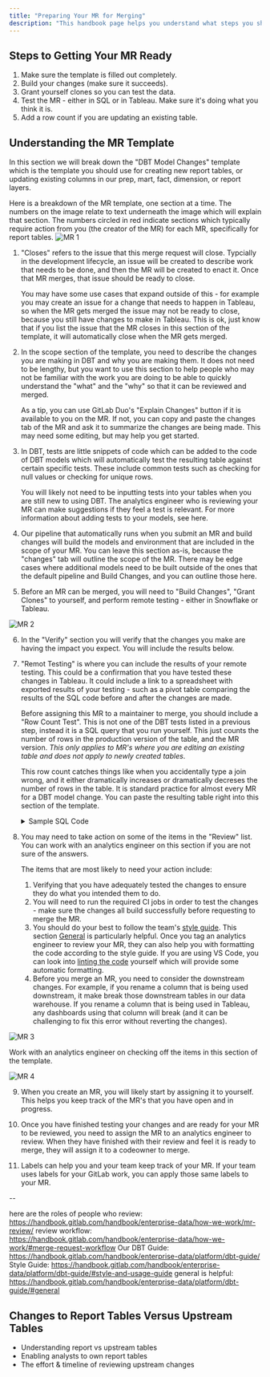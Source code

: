 ```yaml
---
title: "Preparing Your MR for Merging"
description: "This handbook page helps you understand what steps you should take to get your MR ready to assign to an analytics engineer and to get it ready to merge."
---
```

## Steps to Getting Your MR Ready

1. Make sure the template is filled out completely.
2. Build your changes (make sure it succeeds).
3. Grant yourself clones so you can test the data.
4. Test the MR - either in SQL or in Tableau. Make sure it's doing what you think it is.
5. Add a row count if you are updating an existing table.

## Understanding the MR Template

In this section we will break down the "DBT Model Changes" template which is the template you should use for creating new report tables, or updating existing columns in our prep, mart, fact, dimension, or report layers.

Here is a breakdown of the MR template, one section at a time. The numbers on the image relate to text underneath the image which will explain that section. The numbers circled in red indicate sections which typically require action from you (the creator of the MR) for each MR, specifically for report tables.
![MR 1](/static/images/handbook/enterprise-data/platform/tableau/mr-template-1.png)

1. "Closes" refers to the issue that this merge request will close. Typcially in the development lifecycle, an issue will be created to describe work that needs to be done, and then the MR will be created to enact it. Once that MR merges, that issue should be ready to close.

    You may have some use cases that expand outside of this - for example you may create an issue for a change that needs to happen in Tableau, so when the MR gets merged the issue may not be ready to close, because you still have changes to make in Tableau. This is ok, just know that if you list the issue that the MR closes in this section of the template, it will automatically close when the MR gets merged.

2. In the scope section of the template, you need to describe the changes you are making in DBT and why you are making them. It does not need to be lengthy, but you want to use this section to help people who may not be familiar with the work you are doing to be able to quickly understand the "what" and the "why" so that it can be reviewed and merged.
    
    As a tip, you can use GitLab Duo's "Explain Changes" button if it is available to you on the MR. If not, you can copy and paste the changes tab of the MR and ask it to summarize the changes are being made. This may need some editing, but may help you get started.

3. In DBT, tests are little snippets of code which can be added to the code of DBT models which will automatically test the resulting table against certain specific tests. These include common tests such as checking for null values or checking for unique rows.

    You will likely not need to be inputting tests into your tables when you are still new to using DBT. The analytics engineer who is reviewing your MR can make suggestions if they feel a test is relevant. For more information about adding tests to your models, see here.

4. Our pipeline that automatically runs when you submit an MR and build changes will build the models and environment that are included in the scope of your MR. You can leave this section as-is, because the "changes" tab will outline the scope of the MR. There may be edge cases where additional models need to be built outside of the ones that the default pipeline and Build Changes, and you can outline those here.

5. Before an MR can be merged, you will need to "Build Changes", "Grant Clones" to yourself, and perform remote testing - either in Snowflake or Tableau. 

![MR 2](/static/images/handbook/enterprise-data/platform/tableau/mr-template-2.png)

6. In the "Verify" section you will verify that the changes you make are having the impact you expect. You will include the results below.

7. "Remot Testing" is where you can include the results of your remote testing. This could be a confirmation that you have tested these changes in Tableau. It could include a link to a spreadsheet with exported results of your testing - such as a pivot table comparing the results of the SQL code before and after the changes are made.

    Before assigning this MR to a maintainer to merge, you should include a "Row Count Test". This is not one of the DBT tests listed in a previous step, instead it is a SQL query that you run yourself. This just counts the number of rows in the production version of the table, and the MR version. _This only applies to MR's where you are editing an existing table and does not apply to newly created tables_.

    This row count catches things like when you accidentally type a join wrong, and it either dramatically increases or dramatically decreses the number of rows in the table. It is standard practice for almost every MR for a DBT model change. You can paste the resulting table right into this section of the template.

    <details>
    <summary>Sample SQL Code</summary>

    ```SQL
    SELECT
        COUNT(*) as row_count,
        'prod' as source
    FROM prod.your_schema.your_table_name

    UNION ALL

    SELECT 
        COUNT(*) as row_count,
        'MR' as source
    FROM "your-mr-branch-name".your_schema.your_table_name
    ```
    </details>


8. You may need to take action on some of the items in the "Review" list. You can work with an analytics engineer on this section if you are not sure of the answers.

    The items that are most likely to need your action include:
    1. Verifying that you have adequately tested the changes to ensure they do what you intended them to do.
    2. You will need to run the required CI jobs in order to test the changes - make sure the changes all build successfully before requesting to merge the MR.
    3. You should do your best to follow the team's [style guide](/handbook/enterprise-data/platform/dbt-guide/#style-and-usage-guide). This section [General](/handbook/enterprise-data/platform/dbt-guide/#general) is particularly helpful. Once you tag an analytics engineer to review your MR, they can also help you with formatting the code according to the style guide. 
        If you are using VS Code, you can look into [linting the code](https://handbook.gitlab.com/handbook/enterprise-data/platform/dbt-guide/#sqlfluff-linter) yourself which will provide some automatic formatting.
    4. Before you merge an MR, you need to consider the downstream changes. For example, if you rename a column that is being used downstream, it make break those downstream tables in our data warehouse. If you rename a column that is being used in Tableau, any dashboards using that column will break (and it can be challenging to fix this error without reverting the changes).

![MR 3](/static/images/handbook/enterprise-data/platform/tableau/mr-template-3.png)

Work with an analytics engineer on checking off the items in this section of the template.

![MR 4](/static/images/handbook/enterprise-data/platform/tableau/mr-template-4.png)

9. When you create an MR, you will likely start by assigning it to yourself. This helps you keep track of the MR's that you have open and in progress.

10. Once you have finished testing your changes and are ready for your MR to be reviewed, you need to assign the MR to an analytics engineer to review. When they have finished with their review and feel it is ready to merge, they will assign it to a codeowner to merge.

11. Labels can help you and your team keep track of your MR. If your team uses labels for your GitLab work, you can apply those same labels to your MR.

--

here are the roles of people who review: https://handbook.gitlab.com/handbook/enterprise-data/how-we-work/mr-review/ 
review workflow: https://handbook.gitlab.com/handbook/enterprise-data/how-we-work/#merge-request-workflow 
Our DBT Guide: https://handbook.gitlab.com/handbook/enterprise-data/platform/dbt-guide/ 
Style Guide: https://handbook.gitlab.com/handbook/enterprise-data/platform/dbt-guide/#style-and-usage-guide 
general is helpful: https://handbook.gitlab.com/handbook/enterprise-data/platform/dbt-guide/#general 

## Changes to Report Tables Versus Upstream Tables

- Understanding report vs upstream tables
- Enabling analysts to own report tables
- The effort & timeline of reviewing upstream changes